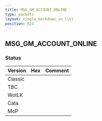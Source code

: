 ```yaml
---
title: MSG_GM_ACCOUNT_ONLINE
type: packets
layout: single_markdown_in_list
position: 623
---
```


## MSG_GM_ACCOUNT_ONLINE

### Status

Version | Hex | Comment
---------- | ---------- | ---------- 
Classic |  |  
TBC |  |  
WotLK |  |  
Cata |  |  
MoP |  |  